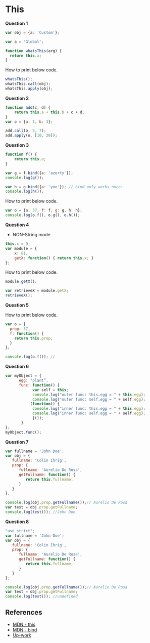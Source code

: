 # This 

**Question 1**

```js
var obj = {a: 'Custom'};

var a = 'Global';

function whatsThis(arg) {
  return this.a;  
}
```

How to print below code.
```js
whatsThis();          
whatsThis.call(obj);  
whatsThis.apply(obj); 
```

**Question 2**
```js
function add(c, d) {
    return this.a + this.b + c + d;
}
var o = {a: 1, b: 3};

```

```js
add.call(o, 5, 7);
add.apply(o, [10, 20]);
```

**Question 3**
```js
function f() {
    return this.a;
}

var g = f.bind({a: 'azerty'});
console.log(g());

var h = g.bind({a: 'yoo'}); // bind only works once!
console.log(h());
```

How to print below code.
```js
var o = {a: 37, f: f, g: g, h: h};
console.log(o.f(), o.g(), o.h());
```

**Question 4**
-  NON-String mode

```js
this.x = 9;
var module = {
    x: 81,
    getX: function() { return this.x; }
};
```

How to print below code.

```js
module.getX(); 

var retrieveX = module.getX;
retrieveX(); 
```

**Question 5**

How to print below code.

```js
var o = {
  prop: 37,
  f: function() {
    return this.prop;
  }
};

console.log(o.f()); // 
```

**Question 6**
```js
var myObject = {
      egg: "plant”,
      func: function() {
            var self = this;   
            console.log("outer func: this.egg = " + this.egg);
            console.log("outer func: self.egg = " + self.egg);
           (function() {
            console.log("inner func: this.egg = " + this.egg);
            console.log("inner func: self.egg = " + self.egg);
            }());
       }
};
myObject.func();
```


**Question 7**
```js
var fullname = 'John Doe';
var obj = {
   fullname: 'Colin Ihrig',
   prop: {
      fullname: 'Aurelio De Rosa',
      getFullname: function() {
         return this.fullname;
      }
   }
};

console.log(obj.prop.getFullname());// Aurelio De Rosa
var test = obj.prop.getFullname; 
console.log(test()); //John Doe
```

**Question 8**
```js
"use strict";
var fullname = 'John Doe';
var obj = {
   fullname: 'Colin Ihrig',
   prop: {
      fullname: 'Aurelio De Rosa',
      getFullname: function() {
         return this.fullname;
      }
   }
};

console.log(obj.prop.getFullname());// Aurelio De Rosa
var test = obj.prop.getFullname; 
console.log(test()); //undefined
```






## References
- [MDN - this](https://developer.mozilla.org/en-US/docs/Web/JavaScript/Reference/Operators/this)
- [MDN - bind](https://developer.mozilla.org/en-US/docs/Web/JavaScript/Reference/Global_Objects/Function/bind)
- [Up-work](https://www.upwork.com/i/interview-questions/javascript/)